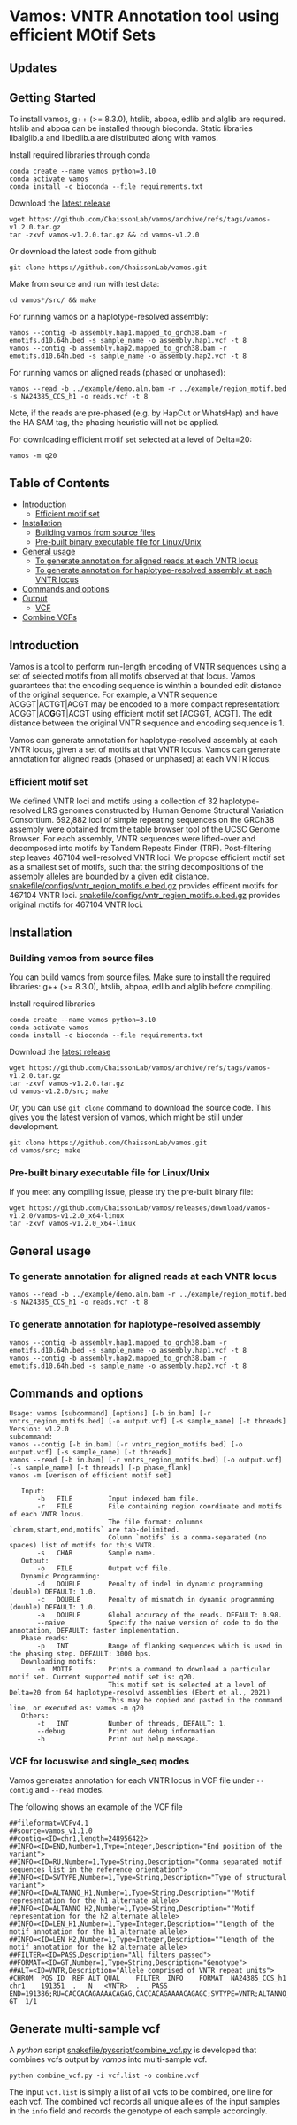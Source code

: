 
# Vamos: VNTR Annotation tool using efficient MOtif Sets

## Updates 

## Getting Started

To install vamos, g++ (>= 8.3.0), htslib, abpoa, edlib and alglib are required.
htslib and abpoa can be installed through bioconda.
Static libraries libalglib.a and libedlib.a are distributed along with vamos.

Install required libraries through conda
```
conda create --name vamos python=3.10
conda activate vamos
conda install -c bioconda --file requirements.txt
```

Download the [latest release](https://github.com/ChaissonLab/vamos/archive/refs/tags/vamos-v1.2.0.tar.gz)
```
wget https://github.com/ChaissonLab/vamos/archive/refs/tags/vamos-v1.2.0.tar.gz
tar -zxvf vamos-v1.2.0.tar.gz && cd vamos-v1.2.0
```

Or download the latest code from github
```
git clone https://github.com/ChaissonLab/vamos.git 
```

Make from source and run with test data:
```
cd vamos*/src/ && make
```
For running vamos on a haplotype-resolved assembly:
```
vamos --contig -b assembly.hap1.mapped_to_grch38.bam -r emotifs.d10.64h.bed -s sample_name -o assembly.hap1.vcf -t 8
vamos --contig -b assembly.hap2.mapped_to_grch38.bam -r emotifs.d10.64h.bed -s sample_name -o assembly.hap2.vcf -t 8
```
For running vamos on aligned reads (phased or unphased):
```
vamos --read -b ../example/demo.aln.bam -r ../example/region_motif.bed -s NA24385_CCS_h1 -o reads.vcf -t 8
```
Note, if the reads are pre-phased (e.g. by HapCut or WhatsHap) and have the HA SAM tag, the phasing heuristic will not be applied. 

For downloading efficient motif set selected at a level of Delta=20:
```
vamos -m q20
```

## Table of Contents

- [Introduction](#introduction)
  - [Efficient motif set](#emotif)
- [Installation](#install)
  - [Building vamos from source files](#build)
  - [Pre-built binary executable file for Linux/Unix](#binary)
- [General usage](#usage)
  - [To generate annotation for aligned reads at each VNTR locus](#read)
  - [To generate annotation for haplotype-resolved assembly at each VNTR locus](#assembly)
- [Commands and options](#cmd)
- [Output](#output)
  - [VCF](#VCF)
- [Combine VCFs](#combine)

## <a name="introduction"></a>Introduction
Vamos is a tool to perform run-length encoding of VNTR sequences using a set of selected motifs from all motifs observed at that locus.
Vamos guarantees that the encoding sequence is winthin a bounded edit distance of the original sequence. 
For example, a VNTR sequence ACGGT|ACTGT|ACGT may be encoded to a more compact representation: ACGGT|AC**G**GT|ACGT using efficient motif set [ACGGT, ACGT].
The edit distance between the original VNTR sequence and encoding sequence is 1. 

Vamos can generate annotation for haplotype-resolved assembly at each VNTR locus, given a set of motifs at that VNTR locus. 
Vamos can generate annotation for aligned reads (phased or unphased) at each VNTR locus. 

### <a name="emotif"></a>Efficient motif set
We defined VNTR loci and motifs using a collection of 32 haplotype-resolved LRS genomes constructed by Human Genome Structural Variation Consortium.
692,882 loci of simple repeating sequences on the GRCh38 assembly were obtained from the table browser tool of the UCSC Genome Browser.
For each assembly, VNTR sequences were lifted-over and decomposed into motifs by Tandem Repeats Finder (TRF). Post-filtering step leaves 467104 well-resolved VNTR loci. 
We propose efficient motif set as a smallest set of motifs, such that the string decompositions of the assembly alleles are bounded by a given edit distance. 
[snakefile/configs/vntr_region_motifs.e.bed.gz](https://github.com/ChaissonLab/vamos/blob/master/snakefile/configs/vntr_region_motifs.e.bed.gz) provides efficent motifs for 467104 VNTR loci.
[snakefile/configs/vntr_region_motifs.o.bed.gz](https://github.com/ChaissonLab/vamos/blob/master/snakefile/configs/vntr_region_motifs.o.bed.gz) provides original motifs for 467104 VNTR loci.

## <a name="install"></a>Installation
### <a name="build"></a>Building vamos from source files
You can build vamos from source files. 
Make sure to install the required libraries: g++ (>= 8.3.0), htslib, abpoa, edlib and alglib before compiling. 

Install required libraries
```
conda create --name vamos python=3.10
conda activate vamos
conda install -c bioconda --file requirements.txt
```

Download the [latest release](https://github.com/ChaissonLab/vamos/archive/refs/tags/vamos-v1.2.0.tar.gz)
```
wget https://github.com/ChaissonLab/vamos/archive/refs/tags/vamos-v1.2.0.tar.gz
tar -zxvf vamos-v1.2.0.tar.gz
cd vamos-v1.2.0/src; make
```
Or, you can use `git clone` command to download the source code.
This gives you the latest version of vamos, which might be still under development.
```
git clone https://github.com/ChaissonLab/vamos.git 
cd vamos/src; make
```

### <a name="binary"></a>Pre-built binary executable file for Linux/Unix 
If you meet any compiling issue, please try the pre-built binary file:
```
wget https://github.com/ChaissonLab/vamos/releases/download/vamos-v1.2.0/vamos-v1.2.0_x64-linux
tar -zxvf vamos-v1.2.0_x64-linux
```

## <a name="usage"></a>General usage
### <a name="read"></a>To generate annotation for aligned reads at each VNTR locus
```
vamos --read -b ../example/demo.aln.bam -r ../example/region_motif.bed -s NA24385_CCS_h1 -o reads.vcf -t 8
```
### <a name="assembly"></a>To generate annotation for haplotype-resolved assembly
```
vamos --contig -b assembly.hap1.mapped_to_grch38.bam -r emotifs.d10.64h.bed -s sample_name -o assembly.hap1.vcf -t 8
vamos --contig -b assembly.hap2.mapped_to_grch38.bam -r emotifs.d10.64h.bed -s sample_name -o assembly.hap2.vcf -t 8
```


## <a name="cmd"></a>Commands and options
```
Usage: vamos [subcommand] [options] [-b in.bam] [-r vntrs_region_motifs.bed] [-o output.vcf] [-s sample_name] [-t threads]
Version: v1.2.0
subcommand:
vamos --contig [-b in.bam] [-r vntrs_region_motifs.bed] [-o output.vcf] [-s sample_name] [-t threads]
vamos --read [-b in.bam] [-r vntrs_region_motifs.bed] [-o output.vcf] [-s sample_name] [-t threads] [-p phase_flank]
vamos -m [verison of efficient motif set]

   Input:
       -b   FILE         Input indexed bam file.
       -r   FILE         File containing region coordinate and motifs of each VNTR locus.
                         The file format: columns `chrom,start,end,motifs` are tab-delimited.
                         Column `motifs` is a comma-separated (no spaces) list of motifs for this VNTR.
       -s   CHAR         Sample name.
   Output:
       -o   FILE         Output vcf file.
   Dynamic Programming:
       -d   DOUBLE       Penalty of indel in dynamic programming (double) DEFAULT: 1.0.
       -c   DOUBLE       Penalty of mismatch in dynamic programming (double) DEFAULT: 1.0.
       -a   DOUBLE       Global accuracy of the reads. DEFAULT: 0.98.
       --naive           Specify the naive version of code to do the annotation, DEFAULT: faster implementation.
   Phase reads:
       -p   INT          Range of flanking sequences which is used in the phasing step. DEFAULT: 3000 bps.
   Downloading motifs:
       -m  MOTIF         Prints a command to download a particular motif set. Current supported motif set is: q20.
                         This motif set is selected at a level of Delta=20 from 64 haplotype-resolvd assemblies (Ebert et al., 2021)
                         This may be copied and pasted in the command line, or executed as: vamos -m q20
   Others:
       -t   INT          Number of threads, DEFAULT: 1.
       --debug           Print out debug information.
       -h                Print out help message.
```

### <a name="VCF"></a>VCF for locuswise and single_seq modes
Vamos generates annotation for each VNTR locus in VCF file under `--contig` and `--read` modes.


The following shows an example of the VCF file
```
##fileformat=VCFv4.1
##source=vamos_v1.1.0
##contig=<ID=chr1,length=248956422>
##INFO=<ID=END,Number=1,Type=Integer,Description="End position of the variant">
##INFO=<ID=RU,Number=1,Type=String,Description="Comma separated motif sequences list in the reference orientation">
##INFO=<ID=SVTYPE,Number=1,Type=String,Description="Type of structural variant">
##INFO=<ID=ALTANNO_H1,Number=1,Type=String,Description=""Motif representation for the h1 alternate allele>
##INFO=<ID=ALTANNO_H2,Number=1,Type=String,Description=""Motif representation for the h2 alternate allele>
##INFO=<ID=LEN_H1,Number=1,Type=Integer,Description=""Length of the motif annotation for the h1 alternate allele>
##INFO=<ID=LEN_H2,Number=1,Type=Integer,Description=""Length of the motif annotation for the h2 alternate allele>
##FILTER=<ID=PASS,Description="All filters passed">
##FORMAT=<ID=GT,Number=1,Type=String,Description="Genotype">
##ALT=<ID=VNTR,Description="Allele comprised of VNTR repeat units">
#CHROM	POS	ID	REF	ALT	QUAL	FILTER	INFO	FORMAT	NA24385_CCS_h1
chr1	191351	.	N	<VNTR>	.	PASS	END=191386;RU=CACCACAGAAAACAGAG,CACCACAGAAAACAGAGC;SVTYPE=VNTR;ALTANNO_H1=1,0;LEN_H1=2;	GT	1/1
```

## <a name="combine"></a>Generate multi-sample vcf
A *python* script [snakefile/pyscript/combine_vcf.py](https://github.com/ChaissonLab/vamos/blob/master/snakefile/pyscript/combine_vcf.py) is developed that combines vcfs output by *vamos* into multi-sample vcf.
```
python combine_vcf.py -i vcf.list -o combine.vcf
```
The input `vcf.list` is simply a list of all vcfs to be combined, one line for each vcf. The combined vcf records all unique alleles of the input samples in the `info` field and records the genotype of each sample accordingly.
